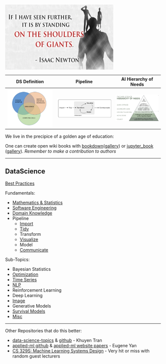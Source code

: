 <img src="./images/Isaac_Newton_Quote.png" alt="drawing" width="350" height="210"/>

DS Definition              |  Pipeline                |  AI Hierarchy of Needs       |
:-------------------------:|:-------------------------:|:-------------------------:
![ds_venn_diagram](./images/ds_venn_diagram.png)  |  ![pipeline](./images/hadley_wickham_pipeline.png)  |  ![pipeline](./images/ai_hierarchy_of_needs.png)|


We live in the precipice of a golden age of education:

One can create open wiki books with [bookdown](https://github.com/rstudio/bookdown)([gallery](https://bookdown.org/)) or [jupyter_book](https://jupyterbook.org/intro.html) ([gallery](https://executablebooks.org/en/latest/gallery.html)). *Remember to make a contribution to authors*

---
**DataScience**
---

[Best Practices](./best_practices)

Fundamentals:
* [Mathematics & Statistics](math_and_stats)
* [Software Engineering](./Software_Engineering)
* [Domain Knowledge](./domain_knowledge)
* Pipeline
    * [Import](./import_and_prep)
    * [Tidy](./tidy_and_prep)
    * Transform
    * [Visualize](./visualize)
    * Model
    * [Communicate](./communicate)
 
Sub-Topics:
* Bayesian Statistics
* [Optimization](./optimization)
* [Time Series](./time_series)
* [NLP](./nlp)
* Reinforcement Learning  
* Deep Learning 
* [Image](./image)
* Generative Models
* [Survival Models](./survival_models)
* [Misc](./misc)

---
Other Repositories that do this better:
  * [data-science-topics](https://khuyentran1401.github.io/Data-science/) & [github](https://github.com/khuyentran1401/Data-science#data-science-portfolio) - Khuyen Tran
  * [applied-ml github](https://github.com/eugeneyan/applied-ml) & [applied-ml website papers](https://applyingml.com/papers/) - Eugene Yan
  * [CS 329S: Machine Learning Systems Design](https://stanford-cs329s.github.io/syllabus.html) - Very hit or miss with random guest lecturers <Storing> 
